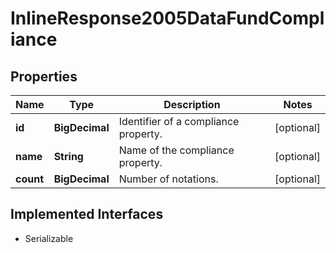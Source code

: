 

# InlineResponse2005DataFundCompliance


## Properties

Name | Type | Description | Notes
------------ | ------------- | ------------- | -------------
**id** | **BigDecimal** | Identifier of a compliance property. |  [optional]
**name** | **String** | Name of the compliance property. |  [optional]
**count** | **BigDecimal** | Number of notations. |  [optional]


## Implemented Interfaces

* Serializable


